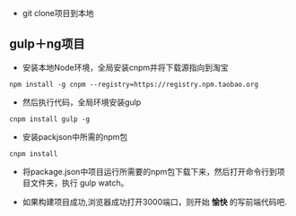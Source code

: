- git clone项目到本地

gulp＋ng项目
---

- 安装本地Node环境，全局安装cnpm并将下载源指向到淘宝

```
npm install -g cnpm --registry=https://registry.npm.taobao.org
```
- 然后执行代码，全局环境安装gulp

```
cnpm install gulp -g
```
- 安装packjson中所需的npm包

```
cnpm install
```
- 将package.json中项目运行所需要的npm包下载下来，然后打开命令行到项目文件夹，执行 gulp watch。


- 如果构建项目成功,浏览器成功打开3000端口，则开始 **愉快** 的写前端代码吧.


